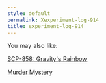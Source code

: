 ```yaml
---
style: default
permalink: Xexperiment-log-914
title: experiment-log-914
---
```

You may also like:

[SCP-858: Gravity's Rainbow](http://scp-wiki.net/scp-858)

[Murder Mystery](http://scp-wiki.net/murder-mystery)
